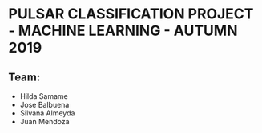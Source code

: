 # PULSAR CLASSIFICATION PROJECT - MACHINE LEARNING - AUTUMN 2019
## Team:
* Hilda Samame
* Jose Balbuena
* Silvana Almeyda
* Juan Mendoza
